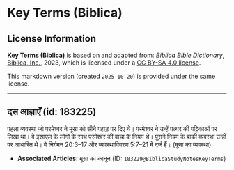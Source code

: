 # Key Terms (Biblica)

## License Information

**Key Terms (Biblica)** is based on and adapted from: _Biblica Bible Dictionary_, [Biblica, Inc.](https://www.biblica.com/), 2023, which is licensed under a [CC BY-SA 4.0 license](https://creativecommons.org/licenses/by-sa/4.0/legalcode.en).

This markdown version (created `2025-10-20`) is provided under the same license.



--------------------------------

## दस आज्ञाएँ (id: 183225)

पहला व्यवस्था जो परमेश्वर ने मूसा को सीनै पहाड़ पर दिए थे। परमेश्वर ने उन्हें पत्थर की पट्टिकाओं पर लिखा था। वे इस्राएल के लोगों के साथ परमेश्वर की वाचा के नियम थे। पुराने नियम के बाकी व्यवस्था उन्हीं पर आधारित थे। वे निर्गमन 20:3–17 और व्यवस्थाविवरण 5:7–21 में दर्ज हैं। (मूसा का व्यवस्था)

* **Associated Articles:** मूसा का कानून (ID: `183229@BiblicaStudyNotesKeyTerms`)

